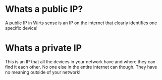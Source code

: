 # Whats a public IP?

A public IP in Wirts sense is an IP on the internet that clearly identifies one specific device!

# Whats a private IP

This is an IP that all the devices in your network have and where they can find it each other. No one else in the entire internet can though. They have no meaning outside of your network!
